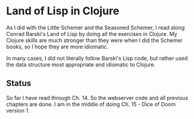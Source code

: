 # Land of Lisp in Clojure

As I did with the Little Schemer and the Seasoned Schemer, I read along Conrad Barski's Land of Lisp by doing all the exercises in Clojure.  My Clojure skills are much stronger than they were when I did the Schemer books, so I hope they are more idiomatic.

In many cases, I did not literally follow Barski's Lisp code, but rather used the data structure most appropriate and idiomatic to Clojure.

## Status

So far I have read through Ch. 14.  So the webserver code and all previous chapters are done.  I am in the middle of doing Ch. 15 - Dice of Doom version 1.

